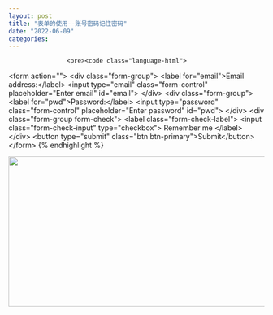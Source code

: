 ```yaml
---
layout: post
title: "表单的使用--账号密码记住密码"
date: "2022-06-09"
categories: 
---
```


                    <pre><code class="language-html">
&lt;form action=""&gt;
  &lt;div class="form-group"&gt;
  &lt;label for="email"&gt;Email address:&lt;/label&gt;
  &lt;input type="email" class="form-control" placeholder="Enter email" id="email"&gt;
  &lt;/div&gt;
  &lt;div class="form-group"&gt;
  &lt;label for="pwd"&gt;Password:&lt;/label&gt;
  &lt;input type="password" class="form-control" placeholder="Enter password" id="pwd"&gt;
  &lt;/div&gt;
  &lt;div class="form-group form-check"&gt;
  &lt;label class="form-check-label"&gt;
    &lt;input class="form-check-input" type="checkbox"&gt; Remember me
  &lt;/label&gt;
  &lt;/div&gt;
  &lt;button type="submit" class="btn btn-primary"&gt;Submit&lt;/button&gt;
&lt;/form&gt;
{% endhighlight %} 
<p><img alt="" height="295" src="https://img-blog.csdnimg.cn/cc333c1c47b54aa38f82eb3af49bb6b6.png?x-oss-process=image/watermark,type_d3F5LXplbmhlaQ,shadow_50,text_Q1NETiBA6K645aKo44Gu5bCP6J206J22,size_20,color_FFFFFF,t_70,g_se,x_16" width="832"></p> 
<p> </p>
                
